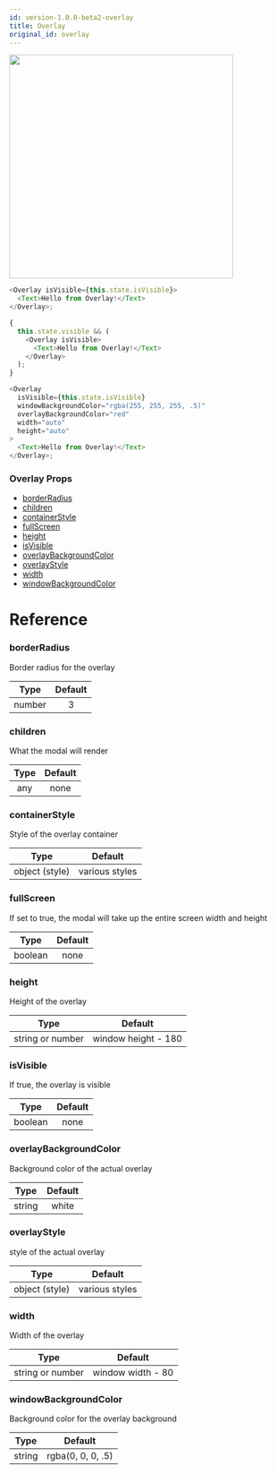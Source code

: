 ```yaml
---
id: version-1.0.0-beta2-overlay
title: Overlay
original_id: overlay
---
```


<img src="/react-native-elements/img/overlay.png" width="400" >

```js
<Overlay isVisible={this.state.isVisible}>
  <Text>Hello from Overlay!</Text>
</Overlay>;

{
  this.state.visible && (
    <Overlay isVisible>
      <Text>Hello from Overlay!</Text>
    </Overlay>
  );
}

<Overlay
  isVisible={this.state.isVisible}
  windowBackgroundColor="rgba(255, 255, 255, .5)"
  overlayBackgroundColor="red"
  width="auto"
  height="auto"
>
  <Text>Hello from Overlay!</Text>
</Overlay>;
```

### Overlay Props

  * [borderRadius](#borderradius)
  * [children](#children)
  * [containerStyle](#containerstyle)
  * [fullScreen](#fullscreen)
  * [height](#height)
  * [isVisible](#isvisible)
  * [overlayBackgroundColor](#overlaybackgroundcolor)
  * [overlayStyle](#overlaystyle)
  * [width](#width)
  * [windowBackgroundColor](#windowbackgroundcolor)


# Reference 

### borderRadius
  Border radius for the overlay                                             

 | Type    | Default |
 |:-------:|:-------:|
 |  number             |  3                   |


### children
  What the modal will render                                                

 | Type    | Default |
 |:-------:|:-------:|
 |  any                |  none                |


### containerStyle
  Style of the overlay container                                            

 | Type    | Default |
 |:-------:|:-------:|
 |  object (style)     |  various styles      |


### fullScreen
  If set to true, the modal will take up the entire screen width and height 

 | Type    | Default |
 |:-------:|:-------:|
 |  boolean            |  none                |


### height
  Height of the overlay                                                     

 | Type    | Default |
 |:-------:|:-------:|
 |  string or number   |  window height - 180 |


### isVisible
  If true, the overlay is visible                                           

 | Type    | Default |
 |:-------:|:-------:|
 |  boolean            |  none                |


### overlayBackgroundColor
  Background color of the actual overlay                                    

 | Type    | Default |
 |:-------:|:-------:|
 |  string             |  white               |


### overlayStyle
  style of the actual overlay                                               

 | Type    | Default |
 |:-------:|:-------:|
 |  object (style)     |  various styles      |


### width
  Width of the overlay                                                      

 | Type    | Default |
 |:-------:|:-------:|
 |  string or number   |  window width - 80   |


### windowBackgroundColor
  Background color for the overlay background                               

 | Type    | Default |
 |:-------:|:-------:|
 |  string             |  rgba(0, 0, 0, .5)   |


